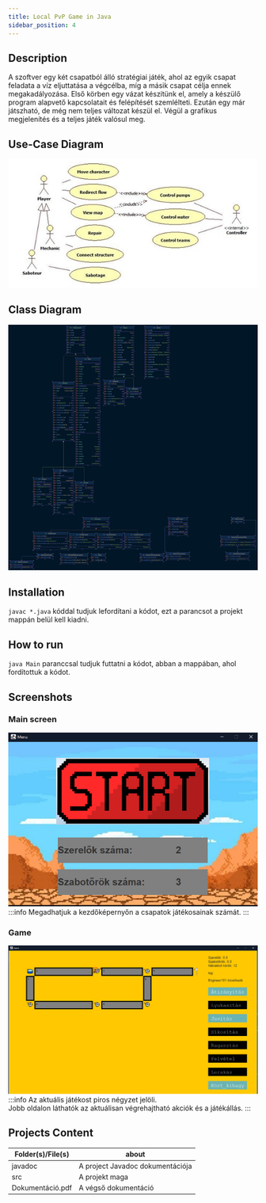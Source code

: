 ```yaml
---
title: Local PvP Game in Java
sidebar_position: 4
---
```


## Description

A szoftver egy két csapatból álló stratégiai játék, ahol az egyik csapat feladata a víz eljuttatása a végcélba, míg a másik csapat célja ennek megakadályozása.
Első körben egy vázat készítünk el, amely a készülő program alapvető kapcsolatait és felépítését szemlélteti.
Ezután egy már játszható, de még nem teljes változat készül el.
Végül a grafikus megjelenítés és a teljes játék valósul meg.

## Use-Case Diagram

![Use-Case diagram](../static/img/java-pvp-use-case.jpg)

## Class Diagram

![class diagram](../static/img/java-pvp-class.png)

## Installation

`javac *.java` kóddal tudjuk lefordítani a kódot, ezt a parancsot a projekt mappán belül kell kiadni.

## How to run

`java Main` paranccsal tudjuk futtatni a kódot, abban a mappában, ahol fordítottuk a
kódot.

## Screenshots

### Main screen
![Menu](../static/img/java-game-menu.png)
:::info
Megadhatjuk a kezdőképernyőn a csapatok játékosainak számát.
:::

### Game
![Game](../static/img/java-game.png)
:::info
Az aktuális játékost piros négyzet jelöli.  
Jobb oldalon láthatók az aktuálisan végrehajtható akciók és a játékállás.
:::

## Projects Content

|Folder(s)/File(s)|about|
|-|-|
|javadoc|A project Javadoc dokumentációja|
|src|A projekt maga|
|Dokumentáció.pdf|A végső dokumentáció|
